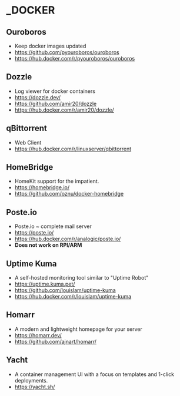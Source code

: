 # _DOCKER

## Ouroboros
* Keep docker images updated
* https://github.com/pyouroboros/ouroboros
* https://hub.docker.com/r/pyouroboros/ouroboros

## Dozzle
* Log viewer for docker containers
* https://dozzle.dev/
* https://github.com/amir20/dozzle
* https://hub.docker.com/r/amir20/dozzle/

## qBittorrent
* Web Client 
* https://hub.docker.com/r/linuxserver/qbittorrent

## HomeBridge
* HomeKit support for the impatient.
* https://homebridge.io/
* https://github.com/oznu/docker-homebridge

## Poste.io
* Poste.io ~ complete mail server
* https://poste.io/
* https://hub.docker.com/r/analogic/poste.io/
* **Does not work on RPI/ARM**

## Uptime Kuma
* A self-hosted monitoring tool similar to "Uptime Robot"
* https://uptime.kuma.pet/
* https://github.com/louislam/uptime-kuma
* https://hub.docker.com/r/louislam/uptime-kuma

## Homarr
* A modern and lightweight homepage for your server
* https://homarr.dev/
* https://github.com/ajnart/homarr/

## Yacht
* A container management UI with a focus on templates and 1-click deployments.
* https://yacht.sh/
